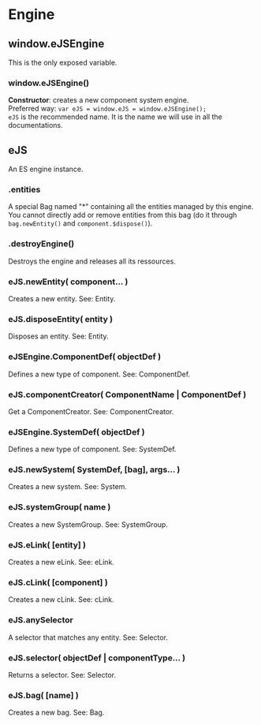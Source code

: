 Engine
======


## window.eJSEngine

This is the only exposed variable.

### window.eJSEngine()
**Constructor**: creates a new component system engine.  
Preferred way: `var eJS = window.eJS = window.eJSEngine();`  
`eJS` is the recommended name. It is the name we will use in all the documentations.


## eJS

An ES engine instance.

### .entities
A special Bag named "*" containing all the entities managed by this engine.  
You cannot directly add or remove entities from this bag (do it through `bag.newEntity()` and `component.$dispose()`).  

### .destroyEngine()
Destroys the engine and releases all its ressources.

### eJS.newEntity( component... )
Creates a new entity. See: Entity.

### eJS.disposeEntity( entity )
Disposes an entity. See: Entity.

### eJSEngine.ComponentDef( objectDef )
Defines a new type of component. See: ComponentDef.

### eJS.componentCreator( ComponentName | ComponentDef )
Get a ComponentCreator. See: ComponentCreator.

### eJSEngine.SystemDef( objectDef )
Defines a new type of component. See: SystemDef.

### eJS.newSystem( SystemDef, [bag], args... )
Creates a new system. See: System.

### eJS.systemGroup( name )
Creates a new SystemGroup. See: SystemGroup.

### eJS.eLink( [entity] )
Creates a new eLink. See: eLink.

### eJS.cLink( [component] )
Creates a new cLink. See: cLink.

### eJS.anySelector
A selector that matches any entity. See: Selector.

### eJS.selector( objectDef | componentType... )
Returns a selector. See: Selector.

### eJS.bag( [name] )
Creates a new bag. See: Bag.
